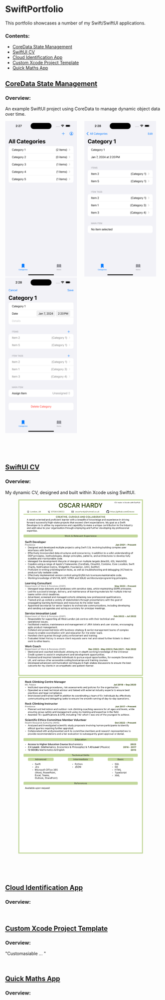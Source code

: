 # SwiftPortfolio
This portfolio showcases a number of my Swift/SwiftUI applications.


### Contents:

- [CoreData State Management](#coredata-state-management)
- [SwiftUI CV](#swiftui-cv)
- [Cloud Identification App](#cloud-identification-app)
- [Custom Xcode Project Template](#custom-xcode-project-template)
- [Quick Maths App](#quick-maths-app)


## [CoreData State Management](https://github.com/Oracso/CoreData-State-Management)

### Overview:

An example SwiftUI project using CoreData to manage dynamic object data over time.



<p align="center">

  <img src="https://github.com/Oracso/CoreData-State-Management/blob/main/PreviewResources/Screenshot1.png" width="230"  title="All Categories">&nbsp;&nbsp;&nbsp;&nbsp;&nbsp;
<img src="https://github.com/Oracso/CoreData-State-Management/blob/main/PreviewResources/Screenshot2.png" width="230"  title="Category Detail View">&nbsp;&nbsp;&nbsp;&nbsp;&nbsp;
  <img src="https://github.com/Oracso/CoreData-State-Management/blob/main/PreviewResources/Screenshot3.png" width="230"  title="Editing Category">&nbsp;&nbsp;&nbsp;&nbsp;&nbsp;
</p>
<br></br>


<br>

## [SwiftUI CV](https://github.com/Oracso/SwiftUI-CV)

### Overview:

My dynamic CV, designed and built within Xcode using SwiftUI. 

<p align="center">
  <img src="https://github.com/Oracso/SwiftUI-CV/blob/main/CVTemplate/ExampleScreenshots/Page1.png" width="400"  title="CV Page 1">&nbsp;&nbsp;&nbsp;&nbsp;&nbsp;
<img src="https://github.com/Oracso/SwiftUI-CV/blob/main/CVTemplate/ExampleScreenshots/Page2.png" width="400"  title="CV Page 2">&nbsp;&nbsp;&nbsp;&nbsp;&nbsp;
</p>
<br></br>




<br>

## [Cloud Identification App]()

### Overview:

<br>

## [Custom Xcode Project Template]()

### Overview:

"Customasiable ... "

<br>

## [Quick Maths App]()

### Overview:







 









